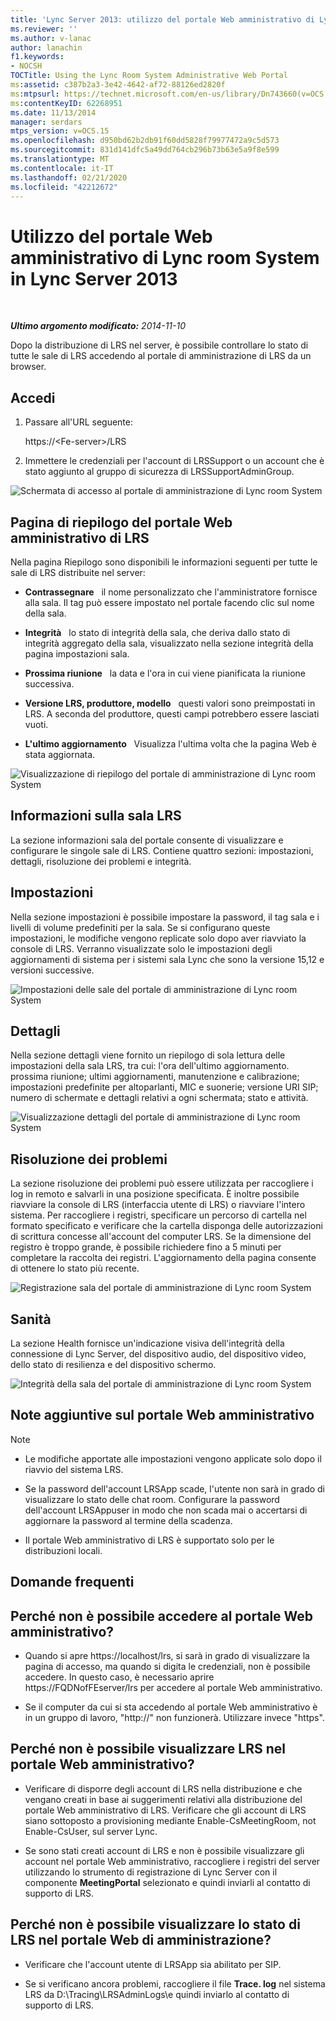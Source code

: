 ```yaml
---
title: 'Lync Server 2013: utilizzo del portale Web amministrativo di Lync room System'
ms.reviewer: ''
ms.author: v-lanac
author: lanachin
f1.keywords:
- NOCSH
TOCTitle: Using the Lync Room System Administrative Web Portal
ms:assetid: c387b2a3-3e42-4642-af72-88126ed2820f
ms:mtpsurl: https://technet.microsoft.com/en-us/library/Dn743660(v=OCS.15)
ms:contentKeyID: 62268951
ms.date: 11/13/2014
manager: serdars
mtps_version: v=OCS.15
ms.openlocfilehash: d950bd62b2db91f60dd5828f79977472a9c5d573
ms.sourcegitcommit: 831d141dfc5a49dd764cb296b73b63e5a9f8e599
ms.translationtype: MT
ms.contentlocale: it-IT
ms.lasthandoff: 02/21/2020
ms.locfileid: "42212672"
---
```

<div data-xmlns="http://www.w3.org/1999/xhtml">

<div class="topic" data-xmlns="http://www.w3.org/1999/xhtml" data-msxsl="urn:schemas-microsoft-com:xslt" data-cs="https://msdn.microsoft.com/">

<div data-asp="https://msdn2.microsoft.com/asp">

# <a name="using-the-lync-room-system-administrative-web-portal-in-lync-server-2013"></a>Utilizzo del portale Web amministrativo di Lync room System in Lync Server 2013

</div>

<div id="mainSection">

<div id="mainBody">

<span> </span>

_**Ultimo argomento modificato:** 2014-11-10_

Dopo la distribuzione di LRS nel server, è possibile controllare lo stato di tutte le sale di LRS accedendo al portale di amministrazione di LRS da un browser.

<div>

## <a name="sign-in"></a>Accedi

1.  Passare all'URL seguente:
    
    https://\<Fe-server\>/LRS

2.  Immettere le credenziali per l'account di LRSSupport o un account che è stato aggiunto al gruppo di sicurezza di LRSSupportAdminGroup.

![Schermata di accesso al portale di amministrazione di Lync room System](images/Dn436326.050bcf70-2f3b-46b2-9b96-ebd12679b713(OCS.15).png "Schermata di accesso al portale di amministrazione di Lync room System")

</div>

<div>

## <a name="lrs-administrative-web-portal-summary-page"></a>Pagina di riepilogo del portale Web amministrativo di LRS

Nella pagina Riepilogo sono disponibili le informazioni seguenti per tutte le sale di LRS distribuite nel server:

  - **Contrassegnare**   il nome personalizzato che l'amministratore fornisce alla sala. Il tag può essere impostato nel portale facendo clic sul nome della sala.

  - **Integrità**   lo stato di integrità della sala, che deriva dallo stato di integrità aggregato della sala, visualizzato nella sezione integrità della pagina impostazioni sala.

  - **Prossima riunione**   la data e l'ora in cui viene pianificata la riunione successiva.

  - **Versione LRS, produttore, modello**   questi valori sono preimpostati in LRS. A seconda del produttore, questi campi potrebbero essere lasciati vuoti.

  - **L'ultimo aggiornamento**   Visualizza l'ultima volta che la pagina Web è stata aggiornata.

![Visualizzazione di riepilogo del portale di amministrazione di Lync room System](images/Dn743660.f829ce90-dd95-4725-bd94-6870c5dcf046(OCS.15).png "Visualizzazione di riepilogo del portale di amministrazione di Lync room System")

</div>

<div>

## <a name="lrs-room-information"></a>Informazioni sulla sala LRS

La sezione informazioni sala del portale consente di visualizzare e configurare le singole sale di LRS. Contiene quattro sezioni: impostazioni, dettagli, risoluzione dei problemi e integrità.

<div>

## <a name="settings"></a>Impostazioni

Nella sezione impostazioni è possibile impostare la password, il tag sala e i livelli di volume predefiniti per la sala. Se si configurano queste impostazioni, le modifiche vengono replicate solo dopo aver riavviato la console di LRS. Verranno visualizzate solo le impostazioni degli aggiornamenti di sistema per i sistemi sala Lync che sono la versione 15,12 e versioni successive.

![Impostazioni delle sale del portale di amministrazione di Lync room System](images/Dn743660.ab162e19-41ac-4991-9b2a-92575aa53eda(OCS.15).png "Impostazioni delle sale del portale di amministrazione di Lync room System")

</div>

<div>

## <a name="details"></a>Dettagli

Nella sezione dettagli viene fornito un riepilogo di sola lettura delle impostazioni della sala LRS, tra cui: l'ora dell'ultimo aggiornamento. prossima riunione; ultimi aggiornamenti, manutenzione e calibrazione; impostazioni predefinite per altoparlanti, MIC e suonerie; versione URI SIP; numero di schermate e dettagli relativi a ogni schermata; stato e attività.

![Visualizzazione dettagli del portale di amministrazione di Lync room System](images/Dn743660.2958bbba-db74-4670-a920-87fdfb2fc22d(OCS.15).png "Visualizzazione dettagli del portale di amministrazione di Lync room System")

</div>

<div>

## <a name="troubleshooting"></a>Risoluzione dei problemi

La sezione risoluzione dei problemi può essere utilizzata per raccogliere i log in remoto e salvarli in una posizione specificata. È inoltre possibile riavviare la console di LRS (interfaccia utente di LRS) o riavviare l'intero sistema. Per raccogliere i registri, specificare un percorso di cartella nel formato specificato e verificare che la cartella disponga delle autorizzazioni di scrittura concesse all'account del computer LRS. Se la dimensione del registro è troppo grande, è possibile richiedere fino a 5 minuti per completare la raccolta dei registri. L'aggiornamento della pagina consente di ottenere lo stato più recente.

![Registrazione sala del portale di amministrazione di Lync room System](images/Dn743660.749aee71-deaa-4ace-a146-fe2b349f0f42(OCS.15).png "Registrazione sala del portale di amministrazione di Lync room System")

</div>

<div>

## <a name="health"></a>Sanità

La sezione Health fornisce un'indicazione visiva dell'integrità della connessione di Lync Server, del dispositivo audio, del dispositivo video, dello stato di resilienza e del dispositivo schermo.

![Integrità della sala del portale di amministrazione di Lync room System](images/Dn743660.8cc644f8-8e3e-42d5-9079-045d8fe9daa7(OCS.15).png "Integrità della sala del portale di amministrazione di Lync room System")

</div>

</div>

<div>

## <a name="additional-notes-about-the-administrative-web-portal"></a>Note aggiuntive sul portale Web amministrativo

<div>


> [!NOTE]  
> <UL>
> <LI>
> <P>Le modifiche apportate alle impostazioni vengono applicate solo dopo il riavvio del sistema LRS.</P>
> <LI>
> <P>Se la password dell'account LRSApp scade, l'utente non sarà in grado di visualizzare lo stato delle chat room. Configurare la password dell'account LRSAppuser in modo che non scada mai o accertarsi di aggiornare la password al termine della scadenza.</P>
> <LI>
> <P>Il portale Web amministrativo di LRS è supportato solo per le distribuzioni locali.</P></LI></UL>



</div>

</div>

<div>

## <a name="frequently-asked-questions"></a>Domande frequenti

<div>

## <a name="why-cant-i-sign-in-to-the-administrative-web-portal"></a>Perché non è possibile accedere al portale Web amministrativo?

  - Quando si apre https://localhost/lrs, si sarà in grado di visualizzare la pagina di accesso, ma quando si digita le credenziali, non è possibile accedere. In questo caso, è necessario aprire https://FQDNofFEserver/lrs per accedere al portale Web amministrativo.

  - Se il computer da cui si sta accedendo al portale Web amministrativo è in un gruppo di lavoro, "http://" non funzionerà. Utilizzare invece "https".

</div>

<div>

## <a name="why-cant-i-see-lrs-in-the-administrative-web-portal"></a>Perché non è possibile visualizzare LRS nel portale Web amministrativo?

  - Verificare di disporre degli account di LRS nella distribuzione e che vengano creati in base ai suggerimenti relativi alla distribuzione del portale Web amministrativo di LRS. Verificare che gli account di LRS siano sottoposto a provisioning mediante Enable-CsMeetingRoom, not Enable-CsUser, sul server Lync.

  - Se sono stati creati account di LRS e non è possibile visualizzare gli account nel portale Web amministrativo, raccogliere i registri del server utilizzando lo strumento di registrazione di Lync Server con il componente **MeetingPortal** selezionato e quindi inviarli al contatto di supporto di LRS.

</div>

<div>

## <a name="why-cant-i-see-the-status-of-lrs-in-the-administrative-web-portal"></a>Perché non è possibile visualizzare lo stato di LRS nel portale Web di amministrazione?

  - Verificare che l'account utente di LRSApp sia abilitato per SIP.

  - Se si verificano ancora problemi, raccogliere il file **Trace. log** nel sistema LRS da D:\\Tracing\\LRSAdminLogs\\e quindi inviarlo al contatto di supporto di LRS.

</div>

</div>

</div>

<span> </span>

</div>

</div>

</div>

